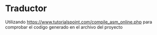 # Traductor
Utilizando https://www.tutorialspoint.com/compile_asm_online.php para comprobar el codigo generado en el archivo del proyecto
